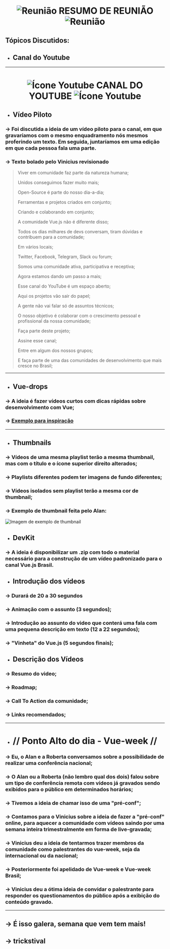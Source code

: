 <center>

# ![Reunião](https://cdn1.iconfinder.com/data/icons/IconsLandVistaPeopleIconsDemo/64/Group_Meeting_Light.png) RESUMO DE REUNIÃO ![Reunião](https://cdn1.iconfinder.com/data/icons/IconsLandVistaPeopleIconsDemo/64/Group_Meeting_Light.png)

</center>

## Tópicos Discutidos:

- ## Canal do Youtube

<hr>

# <center>![Ícone Youtube](https://cdn3.iconfinder.com/data/icons/follow-me/256/YouTube-32.png) CANAL DO YOUTUBE ![Ícone Youtube](https://cdn3.iconfinder.com/data/icons/follow-me/256/YouTube-32.png)</center>

- ## Vídeo Piloto

### -> Foi discutida a ideia de um vídeo piloto para o canal, em que gravaríamos com o mesmo enquadramento nós mesmos proferindo um texto. Em seguida, juntaríamos em uma edição em que cada pessoa fala uma parte.

### -> Texto bolado pelo Vinicius revisionado
> Viver em comunidade faz parte da natureza humana;
>
> Unidos conseguimos fazer muito mais;
>
> Open-Source é parte do nosso dia-a-dia;
>
> Ferramentas e projetos criados em conjunto;
>
> Criando e colaborando em conjunto;
>
> A comunidade Vue.js não é diferente disso;
>
> Todos os dias milhares de devs conversam, tiram dúvidas e contribuem para a comunidade;
>
> Em vários locais;
>
> Twitter, Facebook, Telegram, Slack ou forum;
>
> Somos uma comunidade ativa, participativa e receptiva;
>
> Agora estamos dando um passo a mais;
>
> Esse canal do YouTube é um espaço aberto;
>
> Aqui os projetos vão sair do papel;
>
> A gente não vai falar só de assuntos técnicos;
>
> O nosso objetivo é colaborar com o crescimento pessoal e profissional da nossa comunidade;
>
> Faça parte deste projeto;
>
> Assine esse canal;
>
> Entre em algum dos nossos grupos;
>
> E faça parte de uma das comunidades de desenvolvimento que mais cresce no Brasil;

<hr>

- ## Vue-drops

### -> A ideia é fazer vídeos curtos com dicas rápidas sobre desenvolvimento com Vue;
### -> [Exemplo para inspiração](https://www.youtube.com/watch?v=k1D0_wFlXgo&t=156s&ab_channel=Firebase)

<hr>

- ## Thumbnails

### -> Vídeos de uma mesma playlist terão a mesma thumbnail, mas com o título e o ícone superior direito alterados;
### -> Playlists diferentes podem ter imagens de fundo diferentes;
### -> Vídeos isolados sem playlist terão a mesma cor de thumbnail;
### -> Exemplo de thumbnail feita pelo Alan: 
![Imagem de exemplo de thumbnail](https://cdn.discordapp.com/attachments/364752267070668801/364910243458842626/Youtube_thumbnail_-_Code_splitting.png)

- ## DevKit

### -> A ideia é disponibilizar um .zip com todo o material necessário para a construção de um vídeo padronizado para o canal Vue.js Brasil.

- ## Introdução dos vídeos

### -> Durará de 20 a 30 segundos

### -> Animação com o assunto (3 segundos);

### -> Introdução ao assunto do video que conterá uma fala com uma pequena descrição em texto (12 a 22 segundos);

### -> "Vinheta" do Vue.js (5 segundos finais);

- ## Descrição dos Vídeos

### ->  Resumo do video;
### ->  Roadmap;
### ->  Call To Action da comunidade;
### ->  Links recomendados;

<hr>

- # // Ponto Alto do dia - Vue-week //

### -> Eu, o Alan e a Roberta conversamos sobre a possibilidade de realizar uma conferência nacional;

### -> O Alan ou a Roberta (não lembro qual dos dois) falou sobre um tipo de conferência remota com vídeos já gravados sendo exibidos para o público em determinados horários;

### -> Tivemos a ideia de chamar isso de uma "pré-conf";

### -> Contamos para o Vinicius sobre a ideia de fazer a "pré-conf" online, para aquecer a comunidade com vídeos saindo por uma semana inteira trimestralmente em forma de live-gravada;

### -> Vinicius deu a ideia de tentarmos trazer membros da comunidade como palestrantes do vue-week, seja da internacional ou da nacional;

### -> Posteriormente foi apelidado de Vue-week e Vue-week Brasil;

### -> Vinicius deu a ótima ideia de convidar o palestrante para responder os questionamentos do público após a exibição do conteúdo gravado.

<hr>

## -> É isso galera, semana que vem tem mais!
## -> trickstival